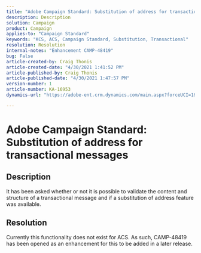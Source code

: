 ```yaml
---
title: "Adobe Campaign Standard: Substitution of address for transactional messages"
description: Description
solution: Campaign
product: Campaign
applies-to: "Campaign Standard"
keywords: "KCS, ACS, Campaign Standard, Substitution, Transactional"
resolution: Resolution
internal-notes: "Enhancement CAMP-48419"
bug: False
article-created-by: Craig Thonis
article-created-date: "4/30/2021 1:41:52 PM"
article-published-by: Craig Thonis
article-published-date: "4/30/2021 1:47:57 PM"
version-number: 1
article-number: KA-16953
dynamics-url: "https://adobe-ent.crm.dynamics.com/main.aspx?forceUCI=1&pagetype=entityrecord&etn=knowledgearticle&id=f0d7cacd-b9a9-eb11-b1ac-000d3a5cd2e0"

---
```

# Adobe Campaign Standard: Substitution of address for transactional messages

## Description


It has been asked whether or not it is possible to validate the content and structure of a transactional message and if a substitution of address feature was available.


## Resolution


Currently this functionality does not exist for ACS. As such, CAMP-48419 has been opened as an enhancement for this to be added in a later release.
